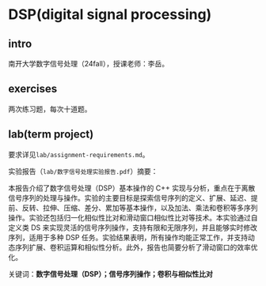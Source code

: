 # DSP(digital signal processing)

## intro

南开大学数字信号处理（24fall），授课老师：李岳。

## exercises

两次练习题，每次十道题。

## lab(term project)

要求详见`lab/assignment-requirements.md`。

实验报告（`lab/数字信号处理实验报告.pdf`）摘要：

本报告介绍了数字信号处理（DSP）基本操作的 C++ 实现与分析，重点在于离散信号序列的处理与操作。实验的主要目标是探索信号序列的定义、扩展、延迟、提前、反转、拉伸、压缩、差分、累加等基本操作，以及加法、乘法和卷积等多序列操作。实验还包括归一化相似性比对和滑动窗口相似性比对等技术。本实验通过自定义类 DS 来实现灵活的信号序列操作，支持有限和无限序列，并且能够实时修改序列，适用于多种 DSP 任务。实验结果表明，所有操作均能正常工作，并支持动态序列扩展、卷积运算和相似性分析。此外，报告也简要分析了滑动窗口的效率优化。

关键词：**数字信号处理（DSP）；信号序列操作；卷积与相似性比对**